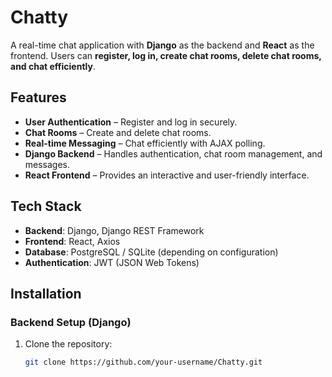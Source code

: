 # Chatty

A real-time chat application with **Django** as the backend and **React** as the frontend. Users can **register, log in, create chat rooms, delete chat rooms, and chat efficiently**.

## Features

- **User Authentication** – Register and log in securely.
- **Chat Rooms** – Create and delete chat rooms.
- **Real-time Messaging** – Chat efficiently with AJAX polling.
- **Django Backend** – Handles authentication, chat room management, and messages.
- **React Frontend** – Provides an interactive and user-friendly interface.

## Tech Stack

- **Backend**: Django, Django REST Framework  
- **Frontend**: React, Axios  
- **Database**: PostgreSQL / SQLite (depending on configuration)  
- **Authentication**: JWT (JSON Web Tokens)  

## Installation

### Backend Setup (Django)
1. Clone the repository:  
   ```sh
   git clone https://github.com/your-username/Chatty.git
   
